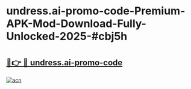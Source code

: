 # undress.ai-promo-code-Premium-APK-Mod-Download-Fully-Unlocked-2025-#cbj5h

# <h2><a href="https://bedroomkl.my?title=undress.ai-promo-code&ref=1AP">🔗👉 🔴 undress.ai-promo-code</a></h2>

[![acn](https://github.com/user-attachments/assets/0f9c940e-d8b0-45ae-aac7-cd30a18b3e1c)](https://bedroomkl.my?title=undress.ai-promo-code&ref=1AP)

